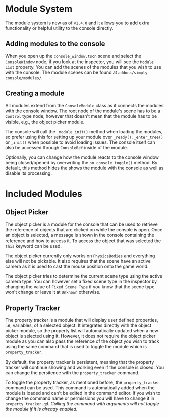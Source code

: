 # Module System

The module system is new as of `v1.4.0` and it allows you to add extra functionality or helpful utility to the console directly.

## Adding modules to the console

When you open up the `console_window.tscn` scene and select the `ConsoleWindow` node, if you look at the inspector, you will see the `Module List` property. You can add the scenes of the modules that you wish to use with the console. The module scenes can be found at `addons/simply-console/modules/`.

## Creating a module

All modules extend from the `ConsoleModule` class as it connects the modules with the console window. The root node of the module's scene has to be a `Control` type node, however that doesn't mean that the module has to be visible, e.g., the object picker module.

The console will call the `_module_init()` method when loading the modules, so prefer using this for setting up your module over `_ready()`, `_enter_tree()` or `_init()` when possible to avoid loading issues. The console itself can also be accessed through `ConsoleRef` inside of the module.

Optionally, you can change how the module reacts to the console window being closed/opened by overwriting the `on_console_toggle()` method. By default, this method hides the shows the module with the console as well as disable its processing.

# Included Modules

## Object Picker

The object picker is a module for the console that can be used to retrieve the reference of objects that are clicked on while the console is open. Once an object is selected, a message is shown in the console containing the reference and how to access it. To access the object that was selected the `this` keyword can be used.

The object picker currently only works on `PhysicsBodies` and everything else will not be pickable. It also requires that the scene have an active camera as it is used to cast the mouse position onto the game world.

The object picker tries to determine the current scene type using the active camera type. You can however set a fixed scene type in the inspector by changing the value of `Fixed Scene Type` if you know that the scene type won't change or leave it at `Unknown` otherwise.

## Property Tracker

The property tracker is a module that will display user defined properties, i.e, variables, of a selected object. It integrates directly with the object picker module, so the property list will automatically updated when a new object is selected using it. However, it does not require the object picker module as you can also pass the reference of the object you wish to track using the same command that is used to toggle the module which is `property_tracker`.

By default, the property tracker is persistent, meaning that the property tracker will continue showing and working even if the console is closed. You can change the persitence with the `property_tracker` command.

To toggle the property tracker, as mentioned before, the `property_tracker` command can be used. This command is automatically added when the module is loaded and can't be edited in the command editor. If you wish to change the command name or permissions you will have to change it in `property_tracker.gd`. *Calling the command with arguments will not toggle the module if it is already enabled.*